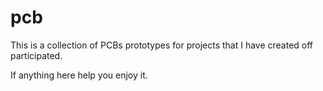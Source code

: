 # pcb


This is a collection of PCBs prototypes for projects that I have created off participated.

If anything here help you enjoy it.

